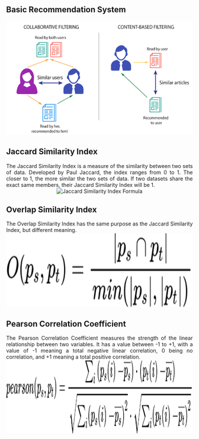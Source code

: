 ## Basic Recommendation System

<div align="center">
<img alt="ContentBasedFiltering_vs_CollaborativeFiltering"
     src="https://raw.githubusercontent.com/DickyDicky7/GraphDatabase-Neo4J-Cypher-Demo/main/README/ContentBasedFiltering_vs_CollaborativeFiltering.png" />
</div>

## Jaccard Similarity Index

<div align="justify">
The Jaccard Similarity Index is a measure of the similarity between two sets of data.
Developed by Paul Jaccard, the index ranges from 0 to 1. The closer to 1, the more similar the two sets of data. 
If two datasets share the exact same members, their Jaccard Similarity Index will be 1.
</div>

<div align="center">
<img alt="Jaccard Similarity Index Formula" width="600" height="200" 
     src="https://raw.githubusercontent.com/DickyDicky7/GraphDatabase-Neo4J-Cypher-Demo/main/README/Jacard.svg" />
</div>
  
## Overlap Similarity Index

<div align="justify">
The Overlap Similarity Index has the same purpose as the Jaccard Similarity Index, but different meaning.
</div>

<div align="center">
<img alt="Overlap Similarity Index Formula" width="600" height="200" 
     src="https://raw.githubusercontent.com/DickyDicky7/GraphDatabase-Neo4J-Cypher-Demo/main/README/Overlap.svg" />
</div>

## Pearson Correlation Coefficient

<div align="justify">
The Pearson Correlation Coefficient measures the strength of the linear relationship between two variables.
It has a value between -1 to +1, with a value of -1 meaning a total negative linear correlation, 0 being no correlation, and +1 meaning a total positive correlation.
</div>

<div align="center">
<img alt="Overlap Similarity Index Formula" width="600" height="200" 
     src="https://raw.githubusercontent.com/DickyDicky7/GraphDatabase-Neo4J-Cypher-Demo/main/README/Pearson.svg" />
</div>

